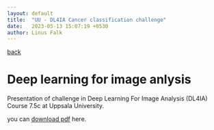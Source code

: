 ```yaml
---
layout: default
title:  "UU - DL4IA Cancer classification challenge"
date:   2023-05-13 15:07:19 +0530
author: Linus Falk
---
```


[back](https://falk0.github.io/)

# Deep learning for image anlysis
Presentation of challenge in Deep Learning For Image Analysis (DL4IA) Course 7.5c at Uppsala University.

you can [download pdf](https://Falk0.github.io/presentations/DL4IA_A5_presentation.pdf) here.



<object data="{{ site.url }}{{ https://Falk0.github.io }}/presentations/DL4IA_A5_presentation.pdf" width="1000" height="1000" type="application/pdf"></object>